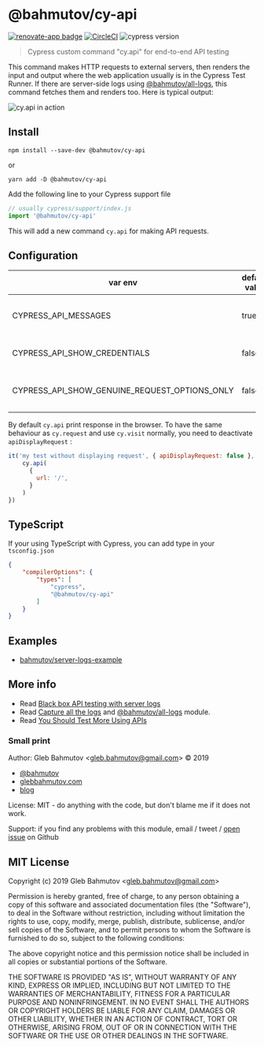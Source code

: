 # @bahmutov/cy-api
[![renovate-app badge][renovate-badge]][renovate-app] [![CircleCI](https://circleci.com/gh/bahmutov/cy-api/tree/master.svg?style=svg&circle-token=b9f64878ead36e2da438a0563cc4566269aa452b)](https://circleci.com/gh/bahmutov/cy-api/tree/master) ![cypress version](https://img.shields.io/badge/cypress-12.17.3-brightgreen)
> Cypress custom command "cy.api" for end-to-end API testing

This command makes HTTP requests to external servers, then renders the input and output where the web application usually is in the Cypress Test Runner. If there are server-side logs using [@bahmutov/all-logs][all-logs], this command fetches them and renders too. Here is typical output:

![`cy.api` in action](images/cy-api.jpg)

## Install

```
npm install --save-dev @bahmutov/cy-api
```

or

```
yarn add -D @bahmutov/cy-api
```

Add the following line to your Cypress support file

```js
// usually cypress/support/index.js
import '@bahmutov/cy-api'
```

This will add a new command `cy.api` for making API requests.

## Configuration

| var env | default value | description |
|---------|---------------|-------------|
| CYPRESS_API_MESSAGES | true | Show and make call to api server logs |
| CYPRESS_API_SHOW_CREDENTIALS | false | Show authentication password |
| CYPRESS_API_SHOW_GENUINE_REQUEST_OPTIONS_ONLY | false | Show only genuinely sent request options |

By default `cy.api` print response in the browser. To have the same behaviour as `cy.request` and use `cy.visit` normally, you need to deactivate `apiDisplayRequest` :

```js
it('my test without displaying request', { apiDisplayRequest: false }, () => {
    cy.api(
      {
        url: '/',
      }
    )
})
```

## TypeScript

If your using TypeScript with Cypress, you can add type in your `tsconfig.json`

```json
{
    "compilerOptions": {
        "types": [
            "cypress",
            "@bahmutov/cy-api"
        ]
    }
}
```

## Examples

- [bahmutov/server-logs-example](https://github.com/bahmutov/server-logs-example)

## More info

- Read [Black box API testing with server logs](https://glebbahmutov.com/blog/api-testing-with-server-logs/)
- Read [Capture all the logs](https://glebbahmutov.com/blog/capture-all-the-logs/) and [@bahmutov/all-logs][all-logs] module.
- Read [You Should Test More Using APIs](https://glebbahmutov.com/blog/test-using-apis/)

[all-logs]: https://github.com/bahmutov/all-logs

### Small print

Author: Gleb Bahmutov &lt;gleb.bahmutov@gmail.com&gt; &copy; 2019

* [@bahmutov](https://twitter.com/bahmutov)
* [glebbahmutov.com](https://glebbahmutov.com)
* [blog](https://glebbahmutov.com/blog)

License: MIT - do anything with the code, but don't blame me if it does not work.

Support: if you find any problems with this module, email / tweet /
[open issue](https://github.com/bahmutov/cy-api/issues) on Github

## MIT License

Copyright (c) 2019 Gleb Bahmutov &lt;gleb.bahmutov@gmail.com&gt;

Permission is hereby granted, free of charge, to any person
obtaining a copy of this software and associated documentation
files (the "Software"), to deal in the Software without
restriction, including without limitation the rights to use,
copy, modify, merge, publish, distribute, sublicense, and/or sell
copies of the Software, and to permit persons to whom the
Software is furnished to do so, subject to the following
conditions:

The above copyright notice and this permission notice shall be
included in all copies or substantial portions of the Software.

THE SOFTWARE IS PROVIDED "AS IS", WITHOUT WARRANTY OF ANY KIND,
EXPRESS OR IMPLIED, INCLUDING BUT NOT LIMITED TO THE WARRANTIES
OF MERCHANTABILITY, FITNESS FOR A PARTICULAR PURPOSE AND
NONINFRINGEMENT. IN NO EVENT SHALL THE AUTHORS OR COPYRIGHT
HOLDERS BE LIABLE FOR ANY CLAIM, DAMAGES OR OTHER LIABILITY,
WHETHER IN AN ACTION OF CONTRACT, TORT OR OTHERWISE, ARISING
FROM, OUT OF OR IN CONNECTION WITH THE SOFTWARE OR THE USE OR
OTHER DEALINGS IN THE SOFTWARE.

[renovate-badge]: https://img.shields.io/badge/renovate-app-blue.svg
[renovate-app]: https://renovateapp.com/
